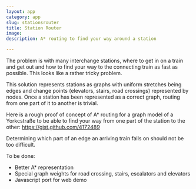 ```yaml
---
layout: app
category: app
slug: stationsrouter
title: Station Router
image:
description: A* routing to find your way around a station

---
```


The problem is with many interchange stations, where to get in on a train and get out and how to find
your way to the connecting train as fast as possible. This looks like a rather tricky problem.

This solution represents stations as graphs with uniform stretches being edges and change points
(elevators, stairs, road crossings) represented by nodes. Once a station has been represented as a 
correct graph, routing from one part of it to another is trivial.

Here is a rough proof of concept of A* routing for a graph model of a Yorkcstraße to be able to find your way 
from one part of the station to the other: https://gist.github.com/4172489

Determining which part of an edge an arriving train falls on should not be too difficult.

To be done:

* Better A* representation
* Special graph weights for road crossing, stairs, escalators and elevators
* Javascript port for web demo